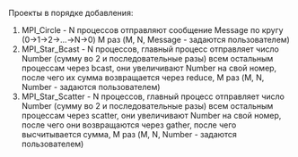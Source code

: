Проекты в порядке добавления:
1) MPI_Circle - N процессов отправляют сообщение Message по кругу (0->1->2->...->N->0) M раз (M, N, Message - задаются пользователем)
2) MPI_Star_Bcast - N процессов, главный процесс отправляет число Number (сумму во 2 и последовательные разы) всем остальным процессам через bcast, они увеличивают Number на свой номер, после чего их сумма возвращается через reduce, M раз (M, N, Number - задаются пользователем)
3) MPI_Star_Scatter - N процессов, главный процесс отправляет число Number (сумму во 2 и последовательные разы) всем остальным процессам через scatter, они увеличивают Number на свой номер, после чего они возвращаются через gather, после чего высчитывается сумма, M раз (M, N, Number - задаются пользователем)

